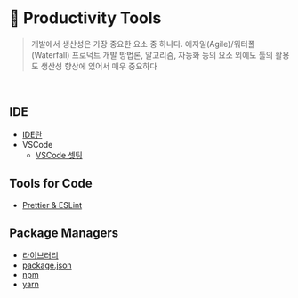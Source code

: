 # 🔧 Productivity Tools

> 개발에서 생산성은 가장 중요한 요소 중 하나다. 애자일(Agile)/워터폴(Waterfall) 프로덕트 개발 방법론, 알고리즘, 자동화 등의 요소 외에도 툴의 활용도 생산성 향상에 있어서 매우 중요하다

<br>

## IDE

- [IDE란](https://github.com/jacenam/WIL-archive/blob/main/Productivity/Tools/IDE/ide.md)
- VSCode
  - [VSCode 셋팅](https://github.com/jacenam/WIL-archive/blob/main/Productivity/Tools/IDE/VSCode/vscode%20settings.md)

## Tools for Code

- [Prettier & ESLint](https://github.com/jacenam/WIL-archive/blob/main/Productivity/Tools/Tools%20for%20Code/prettier%20%26%20eslint.md)

## Package Managers

- [라이브러리]()
- [package.json]()
- [npm]()
- [yarn]()